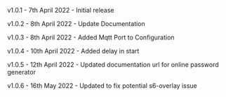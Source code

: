 v1.0.1      - 7th April 2022 - Initial release

v1.0.2      - 8th April 2022 - Update Documentation

v1.0.3      - 8th April 2022 - Added Mqtt Port to Configuration

v1.0.4      - 10th April 2022 - Added delay in start

v1.0.5      - 12th April 2022 - Updated documentation url for online password generator

v1.0.6      - 16th May 2022 - Updated to fix potential s6-overlay issue

